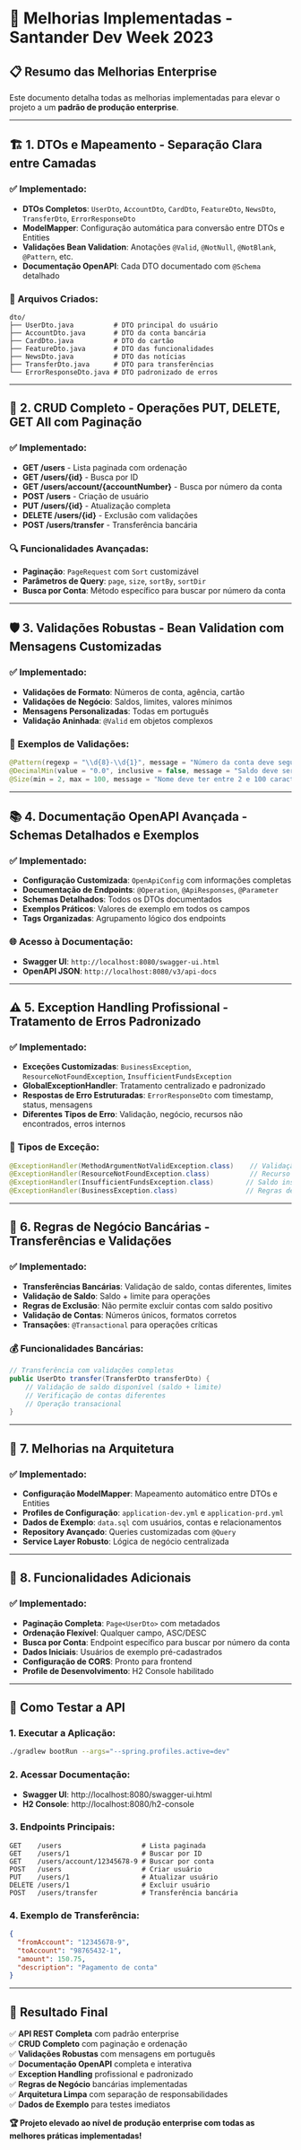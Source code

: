 # 🚀 Melhorias Implementadas - Santander Dev Week 2023

## 📋 Resumo das Melhorias Enterprise

Este documento detalha todas as melhorias implementadas para elevar o projeto a um **padrão de produção enterprise**.

---

## 🏗️ **1. DTOs e Mapeamento - Separação Clara entre Camadas**

### ✅ **Implementado:**
- **DTOs Completos**: `UserDto`, `AccountDto`, `CardDto`, `FeatureDto`, `NewsDto`, `TransferDto`, `ErrorResponseDto`
- **ModelMapper**: Configuração automática para conversão entre DTOs e Entities
- **Validações Bean Validation**: Anotações `@Valid`, `@NotNull`, `@NotBlank`, `@Pattern`, etc.
- **Documentação OpenAPI**: Cada DTO documentado com `@Schema` detalhado

### 📁 **Arquivos Criados:**
```
dto/
├── UserDto.java          # DTO principal do usuário
├── AccountDto.java       # DTO da conta bancária  
├── CardDto.java          # DTO do cartão
├── FeatureDto.java       # DTO das funcionalidades
├── NewsDto.java          # DTO das notícias
├── TransferDto.java      # DTO para transferências
└── ErrorResponseDto.java # DTO padronizado de erros
```

---

## 🔧 **2. CRUD Completo - Operações PUT, DELETE, GET All com Paginação**

### ✅ **Implementado:**
- **GET /users** - Lista paginada com ordenação
- **GET /users/{id}** - Busca por ID
- **GET /users/account/{accountNumber}** - Busca por número da conta
- **POST /users** - Criação de usuário
- **PUT /users/{id}** - Atualização completa
- **DELETE /users/{id}** - Exclusão com validações
- **POST /users/transfer** - Transferência bancária

### 🔍 **Funcionalidades Avançadas:**
- **Paginação**: `PageRequest` com `Sort` customizável
- **Parâmetros de Query**: `page`, `size`, `sortBy`, `sortDir`
- **Busca por Conta**: Método específico para buscar por número da conta

---

## 🛡️ **3. Validações Robustas - Bean Validation com Mensagens Customizadas**

### ✅ **Implementado:**
- **Validações de Formato**: Números de conta, agência, cartão
- **Validações de Negócio**: Saldos, limites, valores mínimos
- **Mensagens Personalizadas**: Todas em português
- **Validação Aninhada**: `@Valid` em objetos complexos

### 🎯 **Exemplos de Validações:**
```java
@Pattern(regexp = "\\d{8}-\\d{1}", message = "Número da conta deve seguir o padrão: 12345678-9")
@DecimalMin(value = "0.0", inclusive = false, message = "Saldo deve ser maior que zero")
@Size(min = 2, max = 100, message = "Nome deve ter entre 2 e 100 caracteres")
```

---

## 📚 **4. Documentação OpenAPI Avançada - Schemas Detalhados e Exemplos**

### ✅ **Implementado:**
- **Configuração Customizada**: `OpenApiConfig` com informações completas
- **Documentação de Endpoints**: `@Operation`, `@ApiResponses`, `@Parameter`
- **Schemas Detalhados**: Todos os DTOs documentados
- **Exemplos Práticos**: Valores de exemplo em todos os campos
- **Tags Organizadas**: Agrupamento lógico dos endpoints

### 🌐 **Acesso à Documentação:**
- **Swagger UI**: `http://localhost:8080/swagger-ui.html`
- **OpenAPI JSON**: `http://localhost:8080/v3/api-docs`

---

## ⚠️ **5. Exception Handling Profissional - Tratamento de Erros Padronizado**

### ✅ **Implementado:**
- **Exceções Customizadas**: `BusinessException`, `ResourceNotFoundException`, `InsufficientFundsException`
- **GlobalExceptionHandler**: Tratamento centralizado e padronizado
- **Respostas de Erro Estruturadas**: `ErrorResponseDto` com timestamp, status, mensagens
- **Diferentes Tipos de Erro**: Validação, negócio, recursos não encontrados, erros internos

### 🎯 **Tipos de Exceção:**
```java
@ExceptionHandler(MethodArgumentNotValidException.class)    // Validação
@ExceptionHandler(ResourceNotFoundException.class)          // Recurso não encontrado
@ExceptionHandler(InsufficientFundsException.class)        // Saldo insuficiente
@ExceptionHandler(BusinessException.class)                 // Regras de negócio
```

---

## 💼 **6. Regras de Negócio Bancárias - Transferências e Validações**

### ✅ **Implementado:**
- **Transferências Bancárias**: Validação de saldo, contas diferentes, limites
- **Validação de Saldo**: Saldo + limite para operações
- **Regras de Exclusão**: Não permite excluir contas com saldo positivo
- **Validação de Contas**: Números únicos, formatos corretos
- **Transações**: `@Transactional` para operações críticas

### 💰 **Funcionalidades Bancárias:**
```java
// Transferência com validações completas
public UserDto transfer(TransferDto transferDto) {
    // Validação de saldo disponível (saldo + limite)
    // Verificação de contas diferentes
    // Operação transacional
}
```

---

## 🔧 **7. Melhorias na Arquitetura**

### ✅ **Implementado:**
- **Configuração ModelMapper**: Mapeamento automático entre DTOs e Entities
- **Profiles de Configuração**: `application-dev.yml` e `application-prd.yml`
- **Dados de Exemplo**: `data.sql` com usuários, contas e relacionamentos
- **Repository Avançado**: Queries customizadas com `@Query`
- **Service Layer Robusto**: Lógica de negócio centralizada

---

## 🎯 **8. Funcionalidades Adicionais**

### ✅ **Implementado:**
- **Paginação Completa**: `Page<UserDto>` com metadados
- **Ordenação Flexível**: Qualquer campo, ASC/DESC
- **Busca por Conta**: Endpoint específico para buscar por número da conta
- **Dados Iniciais**: Usuários de exemplo pré-cadastrados
- **Configuração de CORS**: Pronto para frontend
- **Profile de Desenvolvimento**: H2 Console habilitado

---

## 🚀 **Como Testar a API**

### **1. Executar a Aplicação:**
```bash
./gradlew bootRun --args="--spring.profiles.active=dev"
```

### **2. Acessar Documentação:**
- **Swagger UI**: http://localhost:8080/swagger-ui.html
- **H2 Console**: http://localhost:8080/h2-console

### **3. Endpoints Principais:**
```http
GET    /users                    # Lista paginada
GET    /users/1                  # Buscar por ID
GET    /users/account/12345678-9 # Buscar por conta
POST   /users                    # Criar usuário
PUT    /users/1                  # Atualizar usuário
DELETE /users/1                  # Excluir usuário
POST   /users/transfer           # Transferência bancária
```

### **4. Exemplo de Transferência:**
```json
{
  "fromAccount": "12345678-9",
  "toAccount": "98765432-1",
  "amount": 150.75,
  "description": "Pagamento de conta"
}
```

---

## 🎉 **Resultado Final**

✅ **API REST Completa** com padrão enterprise  
✅ **CRUD Completo** com paginação e ordenação  
✅ **Validações Robustas** com mensagens em português  
✅ **Documentação OpenAPI** completa e interativa  
✅ **Exception Handling** profissional e padronizado  
✅ **Regras de Negócio** bancárias implementadas  
✅ **Arquitetura Limpa** com separação de responsabilidades  
✅ **Dados de Exemplo** para testes imediatos  

**🏆 Projeto elevado ao nível de produção enterprise com todas as melhores práticas implementadas!**
